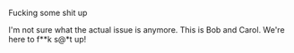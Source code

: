 Fucking some shit up

I'm not sure what the actual issue is anymore.
This is Bob and Carol. We're here to f**k s@*t up!


